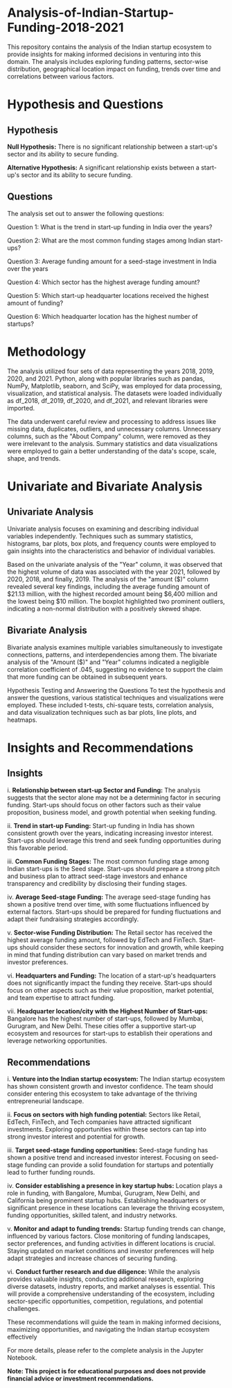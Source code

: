 # Analysis-of-Indian-Startup-Funding-2018-2021
This repository contains the analysis of the Indian startup ecosystem to provide insights for making informed decisions in venturing into this domain. The analysis includes exploring funding patterns, sector-wise distribution, geographical location impact on funding, trends over time and correlations between various factors.

# Hypothesis and Questions
## Hypothesis
**Null Hypothesis:** There is no significant relationship between a start-up's sector and its ability to secure funding.

**Alternative Hypothesis:** A significant relationship exists between a start-up's sector and its ability to secure funding.

## Questions
The analysis set out to answer the following questions:

Question 1: What is the trend in start-up funding in India over the years?

Question 2: What are the most common funding stages among Indian start-ups?

Question 3: Average funding amount for a seed-stage investment in India over the years

Question 4: Which sector has the highest average funding amount?

Question 5: Which start-up headquarter locations received the highest amount of funding?

Question 6: Which headquarter location has the highest number of startups?

# Methodology
The analysis utilized four sets of data representing the years 2018, 2019, 2020, and 2021. Python, along with popular libraries such as pandas, NumPy, Matplotlib, seaborn, and SciPy, was employed for data processing, visualization, and statistical analysis. The datasets were loaded individually as df_2018, df_2019, df_2020, and df_2021, and relevant libraries were imported.

The data underwent careful review and processing to address issues like missing data, duplicates, outliers, and unnecessary columns. Unnecessary columns, such as the "About Company" column, were removed as they were irrelevant to the analysis. Summary statistics and data visualizations were employed to gain a better understanding of the data's scope, scale, shape, and trends.

# Univariate and Bivariate Analysis
## Univariate Analysis
Univariate analysis focuses on examining and describing individual variables independently. Techniques such as summary statistics, histograms, bar plots, box plots, and frequency counts were employed to gain insights into the characteristics and behavior of individual variables.

Based on the univariate analysis of the "Year" column, it was observed that the highest volume of data was associated with the year 2021, followed by 2020, 2018, and finally, 2019. The analysis of the "amount ($)" column revealed several key findings, including the average funding amount of $21.13 million, with the highest recorded amount being $6,400 million and the lowest being $10 million. The boxplot highlighted two prominent outliers, indicating a non-normal distribution with a positively skewed shape.

## Bivariate Analysis
Bivariate analysis examines multiple variables simultaneously to investigate connections, patterns, and interdependencies among them. The bivariate analysis of the "Amount ($)" and "Year" columns indicated a negligible correlation coefficient of .045, suggesting no evidence to support the claim that more funding can be obtained in subsequent years.

Hypothesis Testing and Answering the Questions
To test the hypothesis and answer the questions, various statistical techniques and visualizations were employed. These included t-tests, chi-square tests, correlation analysis, and data visualization techniques such as bar plots, line plots, and heatmaps.

# Insights and Recommendations
## Insights
i. **Relationship between start-up Sector and Funding:** The analysis suggests that the sector alone may not be a determining factor in securing funding. Start-ups should focus on other factors such as their value proposition, business model, and growth potential when seeking funding.

ii. **Trend in start-up Funding:** Start-up funding in India has shown consistent growth over the years, indicating increasing investor interest. Start-ups should leverage this trend and seek funding opportunities during this favorable period.

iii. **Common Funding Stages:** The most common funding stage among Indian start-ups is the Seed stage. Start-ups should prepare a strong pitch and business plan to attract seed-stage investors and enhance transparency and credibility by disclosing their funding stages.

iv. **Average Seed-stage Funding:** The average seed-stage funding has shown a positive trend over time, with some fluctuations influenced by external factors. Start-ups should be prepared for funding fluctuations and adapt their fundraising strategies accordingly.

v. **Sector-wise Funding Distribution:** The Retail sector has received the highest average funding amount, followed by EdTech and FinTech. Start-ups should consider these sectors for innovation and growth, while keeping in mind that funding distribution can vary based on market trends and investor preferences.

vi. **Headquarters and Funding:** The location of a start-up's headquarters does not significantly impact the funding they receive. Start-ups should focus on other aspects such as their value proposition, market potential, and team expertise to attract funding.

vii. **Headquarter location/city with the Highest Number of Start-ups:** Bangalore has the highest number of start-ups, followed by Mumbai, Gurugram, and New Delhi. These cities offer a supportive start-up ecosystem and resources for start-ups to establish their operations and leverage networking opportunities.

## Recommendations
i. **Venture into the Indian startup ecosystem:** The Indian startup ecosystem has shown consistent growth and investor confidence. The team should consider entering this ecosystem to take advantage of the thriving entrepreneurial landscape.

ii. **Focus on sectors with high funding potential:** Sectors like Retail, EdTech, FinTech, and Tech companies have attracted significant investments. Exploring opportunities within these sectors can tap into strong investor interest and potential for growth.

iii. **Target seed-stage funding opportunities:** Seed-stage funding has shown a positive trend and increased investor interest. Focusing on seed-stage funding can provide a solid foundation for startups and potentially lead to further funding rounds.

iv. **Consider establishing a presence in key startup hubs:** Location plays a role in funding, with Bangalore, Mumbai, Gurugram, New Delhi, and California being prominent startup hubs. Establishing headquarters or significant presence in these locations can leverage the thriving ecosystem, funding opportunities, skilled talent, and industry networks.

v. **Monitor and adapt to funding trends:** Startup funding trends can change, influenced by various factors. Close monitoring of funding landscapes, sector preferences, and funding activities in different locations is crucial. Staying updated on market conditions and investor preferences will help adapt strategies and increase chances of securing funding.

vi. **Conduct further research and due diligence:** While the analysis provides valuable insights, conducting additional research, exploring diverse datasets, industry reports, and market analyses is essential. This will provide a comprehensive understanding of the ecosystem, including sector-specific opportunities, competition, regulations, and potential challenges.

These recommendations will guide the team in making informed decisions, maximizing opportunities, and navigating the Indian startup ecosystem effectively

For more details, please refer to the complete analysis in the Jupyter Notebook.

**Note: This project is for educational purposes and does not provide financial advice or investment recommendations.**
